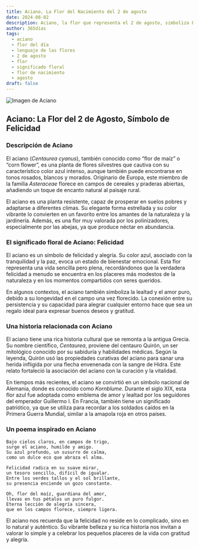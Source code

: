 ```yaml
---
title: Aciano, La Flor del Nacimiento del 2 de agosto
date: 2024-08-02
description: Aciano, la flor que representa el 2 de agosto, simboliza Felicidad. Descubre su fascinante historia, significado en el lenguaje de las flores y una poesía que celebra su belleza.
author: 365días
tags:
  - aciano
  - flor del día
  - lenguaje de las flores
  - 2 de agosto
  - flor
  - significado floral
  - flor de nacimiento
  - agosto
draft: false
---
```



![Imagen de Aciano](https://cdn.pixabay.com/photo/2018/05/17/17/25/cornflowers-3409140_640.jpg#center)


## Aciano: La Flor del 2 de Agosto, Símbolo de Felicidad

### Descripción de Aciano

El aciano (_Centaurea cyanus_), también conocido como “flor de maíz” o “corn flower”, es una planta de flores silvestres que cautiva con su característico color azul intenso, aunque también puede encontrarse en tonos rosados, blancos y morados. Originario de Europa, este miembro de la familia _Asteraceae_ florece en campos de cereales y praderas abiertas, añadiendo un toque de encanto natural al paisaje rural.

El aciano es una planta resistente, capaz de prosperar en suelos pobres y adaptarse a diferentes climas. Su elegante forma estrellada y su color vibrante lo convierten en un favorito entre los amantes de la naturaleza y la jardinería. Además, es una flor muy valorada por los polinizadores, especialmente por las abejas, ya que produce néctar en abundancia.

### El significado floral de Aciano: Felicidad

El aciano es un símbolo de felicidad y alegría. Su color azul, asociado con la tranquilidad y la paz, evoca un estado de bienestar emocional. Esta flor representa una vida sencilla pero plena, recordándonos que la verdadera felicidad a menudo se encuentra en los placeres más modestos de la naturaleza y en los momentos compartidos con seres queridos.

En algunos contextos, el aciano también simboliza la lealtad y el amor puro, debido a su longevidad en el campo una vez florecido. La conexión entre su persistencia y su capacidad para alegrar cualquier entorno hace que sea un regalo ideal para expresar buenos deseos y gratitud.

### Una historia relacionada con Aciano

El aciano tiene una rica historia cultural que se remonta a la antigua Grecia. Su nombre científico, _Centaurea_, proviene del centauro Quirón, un ser mitológico conocido por su sabiduría y habilidades médicas. Según la leyenda, Quirón usó las propiedades curativas del aciano para sanar una herida infligida por una flecha envenenada con la sangre de Hidra. Este relato fortaleció la asociación del aciano con la curación y la vitalidad.

En tiempos más recientes, el aciano se convirtió en un símbolo nacional de Alemania, donde es conocido como _Kornblume_. Durante el siglo XIX, esta flor azul fue adoptada como emblema de amor y lealtad por los seguidores del emperador Guillermo I. En Francia, también tiene un significado patriótico, ya que se utiliza para recordar a los soldados caídos en la Primera Guerra Mundial, similar a la amapola roja en otros países.

### Un poema inspirado en Aciano

```
Bajo cielos claros, en campos de trigo,  
surge el aciano, humilde y amigo.  
Su azul profundo, un susurro de calma,  
como un dulce eco que abraza el alma.  

Felicidad radica en su suave mirar,  
un tesoro sencillo, difícil de igualar.  
Entre los verdes tallos y el sol brillante,  
su presencia enciende un gozo constante.  

Oh, flor del maíz, guardiana del amor,  
llevas en tus pétalos un puro fulgor.  
Eterna lección de alegría sincera,  
que en los campos florece, siempre ligera.  
```

El aciano nos recuerda que la felicidad no reside en lo complicado, sino en lo natural y auténtico. Su vibrante belleza y su rica historia nos invitan a valorar lo simple y a celebrar los pequeños placeres de la vida con gratitud y alegría.
